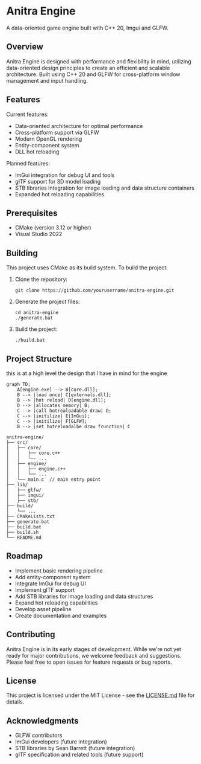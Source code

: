 # Anitra Engine

A data-oriented game engine built with C++ 20, Imgui and GLFW.

## Overview

Anitra Engine is designed with performance and flexibility in mind, utilizing data-oriented design principles to create an efficient and scalable architecture. Built using C++ 20 and GLFW for cross-platform window management and input handling.

## Features

Current features:
- Data-oriented architecture for optimal performance
- Cross-platform support via GLFW
- Modern OpenGL rendering
- Entity-component system
- DLL hot reloading

Planned features:
- ImGui integration for debug UI and tools
- glTF support for 3D model loading
- STB libraries integration for image loading and data structure containers
- Expanded hot reloading capabilities

## Prerequisites

- CMake (version 3.12 or higher)
- Visual Studio 2022

## Building

This project uses CMake as its build system. To build the project:

1. Clone the repository:

    ```batch
    git clone https://github.com/yourusername/anitra-engine.git
    ```

2. Generate the project files:

    ```batch
    cd anitra-engine
    ./generate.bat
    ```

3. Build the project:

    ```batch
    ./build.bat
    ```

## Project Structure
this is at a high level the design that I have in mind for the engine
```mermaid
graph TD;
    A[engine.exe] --> B[core.dll];
    B --> |load once| C[externals.dll];
    B --> |hot reload| D[engine.dll];
    D --> |allocates memory| B;
    C --> |call hotrealoadable draw| D;
    C --> |initilize| E[ImGui];
    C --> |initilize| F[GLFW];
    B --> |set hotreloadalbe draw frunction| C
```

```batch
anitra-engine/
├── src/
│   ├── core/
│   │   ├── core.c++
│   │   └── ...
│   ├── engine/
│   │   ├── engine.c++
│   │   └── ...
│   └── main.c  // main entry point
├── lib/
│   ├── glfw/
│   ├── imgui/
│   ├── stb/
├── build/
│   └── ...
├── CMakeLists.txt
├── generate.bat
├── build.bat
├── build.sh
└── README.md
```

## Roadmap

- Implement basic rendering pipeline
- Add entity-component system
- Integrate ImGui for debug UI
- Implement glTF support
- Add STB libraries for image loading and data structures
- Expand hot reloading capabilities
- Develop asset pipeline
- Create documentation and examples

## Contributing

Anitra Engine is in its early stages of development. While we're not yet ready for major contributions, we welcome feedback and suggestions. Please feel free to open issues for feature requests or bug reports.

## License

This project is licensed under the MIT License - see the [LICENSE.md](LICENSE.md) file for details.

## Acknowledgments

- GLFW contributors
- ImGui developers (future integration)
- STB libraries by Sean Barrett (future integration)
- glTF specification and related tools (future support)
